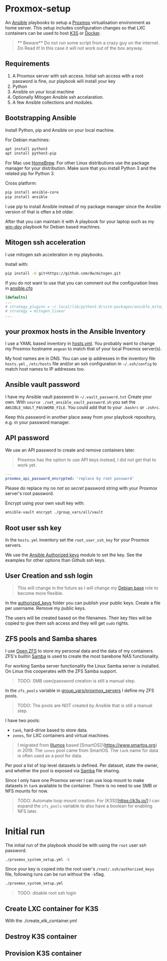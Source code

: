 # Proxmox-setup

An [Ansible](https://www.ansible.com) playbooks to setup a [Proxmox](https://proxmox.com) virtualisation environment as home server. This setup includes configuration changes so that LXC containers can be used to host [K3S](https://k3s.io/) or [Docker](docker.com).

>** Beware** Do not run some script from a crazy guy on the internet. Do Read it! 
In this case it will not work out of the box anyway.

## Requirements

1. A Proxmox server with ssh access. Initial ssh access with a root password is fine, our playbook will install your key
3. Python 
2. Ansible on your local machine
3. Optionally Mitogen Ansible ssh accelaration.
4. A few Ansible collections and modules.

## Bootstrapping Ansible

Install Python, pip and Ansible on your local machine.

For Debian machines: 

```bash
apt install python3
apt install python3-pip
```

For Mac use [HomeBrew](https://brew.sh/). For other Linux distributions use the package manager for your distribution.
Make sure that you install Python 3 and the related pip for Python 3.

Cross platform:

```bash
pip install ansible-core
pip install ansible
```

I use pip to install Ansible instead of my package manager since the Ansible version of that is often a bit older.

After that you can maintain it with A playbook for your laptop such as my [win-dev](https://github.com/nicenemo/win-dev-playbook) playbook for Debian based machines.

## Mitogen ssh acceleration

I use mitogen ssh acceleration in my playbooks.

Install with:

```bash
pip install -U git+https://github.com/dw/mitogen.git
```
If you do not want to use that you can comment out the configuration lines in [ansible.cfg](ansible.cfg)

```ini
[defaults]
...
# strategy_plugins = ~/.local/lib/python3.9/site-packages/ansible_mitogen
# strategy = mitogen_linear
...
```

##  your proxmox hosts in the Ansible Inventory

I use a YAML based inventory in [hosts.yml](hosts.yml).
You probably want to change my Proxmox hostname `aegean` to match that of your local Proxmox server(s).

My host names are in DNS. You can use ip addresses in the inventory file `hosts.yml` , `/etc/hosts` file  and/or an ssh configuration in `~/.ssh/config` to match host names to IP addresses too.

## Ansible vault password

I have my Ansible vault password in `~/.vault_password.txt` Create your own.
With `source ./set_ansible_vault_password.sh` you set the `ANSIBLE_VAULT_PASSWORD_FILE`. 
You could add that to your `.bashrc` or `.zshrc`. 

Keep this password in another place away from your playbook repository, e.g. in your password manager.

## API password

We use an API password to create and remove containers later.
> Proxmox has the option to use API keys instead, I did not get that to work yet.

```YAML
---
proxmox_api_password_encrypted: 'replace by root password'
```

Please do replace my no _not so secret_ password string with your Proxmox server's root password. 

Encrypt using your own vault key with:

```bash
ansible-vault encrypt ./group_vars/all/vault
```
## Root user ssh key

In the `hosts.yml` inventory set the `root_user_ssh_key` for your Proxmox servers.

We use the [Ansible Authorized keys](https://docs.ansible.com/ansible/latest/collections/ansible/posix/authorized_key_module.html) module to set the key. See the examples for other options than Github ssh keys.


## User Creation and ssh login

> This will change in the future as I will change my [Debian base](https://github.com/nicenemo/nicenemo.debianbase) role to become more flexible.

In the [authorized_keys](authorized_keys) folder you can publish your public keys.
Create a file per username. Remove my public keys.

The users will be created based on the filenames. Their key files will be copied to give them ssh access and they will get `sudo` rights.

## ZFS pools and Samba shares

I use [Open ZFS](https://openzfs.org/wiki/Main_Page) to store my personal data and the data of my containers.
ZFS's builtin [Samba](https://www.samba.org) is used to create the most barebone NAS functionality.

For working Samba server functionality the Linux Samba server is installed. On Linux this cooperates with the ZFS Samba support.

>TODO: SMB user/password creation is still a manual step.

In the `zfs_pools` variable in [group_vars/proxmox_servers](group_vars/proxmox_servers) I define my ZFS pools.

>TODO: The pools are NOT created by Ansible that is still a manual step.

I have two pools:

* `tank`, hard-drive based to store data.
* `zones`, for LXC containers and virtual machines.

> I migrated from [Illumos](https://illumos.org/) based [SmartOS])(https://www.smartos.org) in 2019. The `zones` pool came from SmartOS. The `tank` name for data is often used as a pool for data.

Per pool a list of top level datasets is defined. 
Per dataset, state the owner, and whether the pool is exposed via [Samba](https://www.samba.org) file sharing. 

Since I only have one Proxmox server I can use loop mount to make datasets in `tank` available to the container. There is no need to use SMB or NFS mounts for now. 

>TODO: Automate loop mount creation.
>For [K3S][https://k3s.io/] I can expand the `zfs_pools` variable to also have a boolean for enabling NFS later.

# Initial run

The initial run of the playbook should be with using the `root` user ssh password.

```bash
./proxmox_system_setup.yml -k
```
Since your key is copied into the root user's `/root/.ssh/authorized_keys` file, following runs can be run without the `-k`flag.

```bash
./proxmox_system_setup.yml
```

>TODO: disable root ssh login

## Create LXC container for K3S

With the ./create_elk_container.yml

## Destroy K3S container

## Provision K3S container
